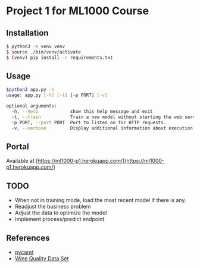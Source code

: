 # Project 1 for ML1000 Course

## Installation

```sh
$ python3 -m venv venv
$ source ./bin/venv/activate
$ (venv) pip install -r requirements.txt
```

## Usage

```sh
$python3 app.py -h
usage: app.py [-h] [-t] [-p PORT] [-v]

optional arguments:
  -h, --help            show this help message and exit
  -t, --train           Train a new model without starting the web server.
  -p PORT, --port PORT  Port to listen on for HTTP requests.
  -v, --verbose         Display additional information about execution.
```

## Portal

Available at [https://ml1000-p1.herokuapp.com/](https://ml1000-p1.herokuapp.com/)

## TODO

* When not in training mode, load the most recent model if there is any.
* Readjust the business problem
* Adjust the data to optimize the model
* Implement process/predict endpoint

## References

* [pycaret](https://pycaret.gitbook.io/docs/)
* [Wine Quality Data Set](https://archive.ics.uci.edu/ml/datasets/Wine+Quality)